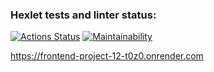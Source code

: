 ### Hexlet tests and linter status:
[![Actions Status](https://github.com/akivonen/frontend-project-12/actions/workflows/hexlet-check.yml/badge.svg)](https://github.com/akivonen/frontend-project-12/actions)
[![Maintainability](https://api.codeclimate.com/v1/badges/cda660e01c438408653c/maintainability)](https://codeclimate.com/github/akivonen/frontend-project-12/maintainability)

https://frontend-project-12-t0z0.onrender.com
